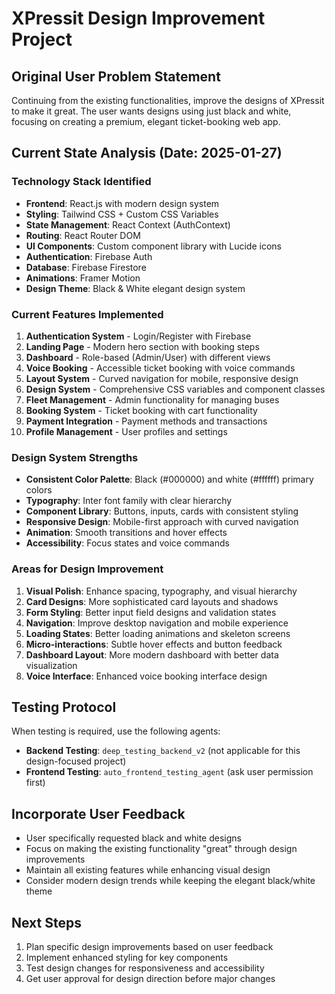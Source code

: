 # XPressit Design Improvement Project

## Original User Problem Statement
Continuing from the existing functionalities, improve the designs of XPressit to make it great. The user wants designs using just black and white, focusing on creating a premium, elegant ticket-booking web app.

## Current State Analysis (Date: 2025-01-27)

### Technology Stack Identified
- **Frontend**: React.js with modern design system
- **Styling**: Tailwind CSS + Custom CSS Variables  
- **State Management**: React Context (AuthContext)
- **Routing**: React Router DOM
- **UI Components**: Custom component library with Lucide icons
- **Authentication**: Firebase Auth
- **Database**: Firebase Firestore
- **Animations**: Framer Motion
- **Design Theme**: Black & White elegant design system

### Current Features Implemented
1. **Authentication System** - Login/Register with Firebase
2. **Landing Page** - Modern hero section with booking steps
3. **Dashboard** - Role-based (Admin/User) with different views
4. **Voice Booking** - Accessible ticket booking with voice commands
5. **Layout System** - Curved navigation for mobile, responsive design
6. **Design System** - Comprehensive CSS variables and component classes
7. **Fleet Management** - Admin functionality for managing buses
8. **Booking System** - Ticket booking with cart functionality
9. **Payment Integration** - Payment methods and transactions
10. **Profile Management** - User profiles and settings

### Design System Strengths
- **Consistent Color Palette**: Black (#000000) and white (#ffffff) primary colors
- **Typography**: Inter font family with clear hierarchy
- **Component Library**: Buttons, inputs, cards with consistent styling
- **Responsive Design**: Mobile-first approach with curved navigation
- **Animation**: Smooth transitions and hover effects
- **Accessibility**: Focus states and voice commands

### Areas for Design Improvement
1. **Visual Polish**: Enhance spacing, typography, and visual hierarchy
2. **Card Designs**: More sophisticated card layouts and shadows
3. **Form Styling**: Better input field designs and validation states
4. **Navigation**: Improve desktop navigation and mobile experience
5. **Loading States**: Better loading animations and skeleton screens
6. **Micro-interactions**: Subtle hover effects and button feedback
7. **Dashboard Layout**: More modern dashboard with better data visualization
8. **Voice Interface**: Enhanced voice booking interface design

## Testing Protocol
When testing is required, use the following agents:
- **Backend Testing**: `deep_testing_backend_v2` (not applicable for this design-focused project)
- **Frontend Testing**: `auto_frontend_testing_agent` (ask user permission first)

## Incorporate User Feedback
- User specifically requested black and white designs
- Focus on making the existing functionality "great" through design improvements
- Maintain all existing features while enhancing visual design
- Consider modern design trends while keeping the elegant black/white theme

## Next Steps
1. Plan specific design improvements based on user feedback
2. Implement enhanced styling for key components
3. Test design changes for responsiveness and accessibility
4. Get user approval for design direction before major changes